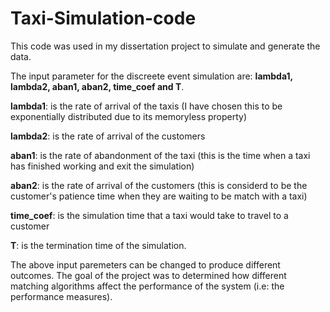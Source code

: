 # Taxi-Simulation-code

This code was used in my dissertation project to simulate and generate the data.

The input parameter for the discreete event simulation are: **lambda1, lambda2, aban1, aban2, time_coef and T**. 

**lambda1**: is the rate of arrival of the taxis (I have chosen this to be exponentially distributed due to its memoryless property)

**lambda2**: is the rate of arrival of the customers

**aban1**: is the rate of abandonment of the taxi (this is the time when a taxi has finished working and exit the simulation)

**aban2**: is the rate of arrival of the customers (this is considerd to be the customer's patience time when they are waiting to be match with a taxi)

**time_coef**: is the simulation time that a taxi would take to travel to a customer

**T**: is the termination time of the simulation.

The above input paremeters can be changed to produce different outcomes. The goal of the project was to determined how different matching algorithms affect the performance of the system (i.e: the performance measures). 
